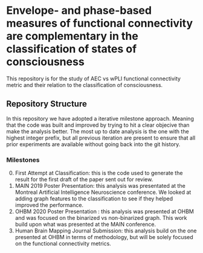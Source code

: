 # Envelope- and phase-based measures of functional connectivity are complementary in the classification of states of consciousness
This repository is for the study of AEC vs wPLI functional connectivity metric and their relation to the classification of consciousness. 

## Repository Structure
In this repository we have adopted a iterative milestone approach. Meaning that the code was built and improved by trying to hit a clear objecive than make the analysis better. The most up to date analysis is the one with the highest integer prefix, but all previous iteration are present to ensure that all prior experiments are available without going back into the git history.

### Milestones
0. First Attempt at Classification: this is the code used to generate the result for the first draft of the paper sent out for review.
1. MAIN 2019 Poster Presentation: this analysis was presentated at the Montreal Artificial Intelligence Neuroscience conference. We looked at adding graph features to the classification to see if they helped improved the performance.
2. OHBM 2020 Poster Presentation : this analysis was presented at OHBM and was focused on the binarized vs non-binarized graph. This work build upon what was presented at the MAIN conference.
3. Human Brain Mapping Journal Submission: this analysis build on the one presented at OHBM in terms of methodology, but will be solely focused on the functional connectivity metrics.
